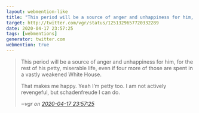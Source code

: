 ```yaml
---
layout: webmention-like
title: "This period will be a source of anger and unhappiness for him, for the rest of his petty, miserable life, even if four more of those are spent in a vastly weakened White House. That makes me happy. Yeah I’m petty too. I am not actively revengeful, but schadenfreude I can do."
target: http://twitter.com/vgr/status/1251329657720332289
date: 2020-04-17 23:57:25
tags: [webmentions]
generator: twitter.com
webmention: true
---
```




<blockquote class="external-citation">
  <p>
    This period will be a source of anger and unhappiness for him, for the rest of his petty, miserable life, even if four more of those are spent in a vastly weakened White House. 

That makes me happy. Yeah I’m petty too. I am not actively revengeful, but schadenfreude I can do.
  </p>
  <cite>‒<span class="p-author p-name">vgr</span>
    on
    <a href="http://twitter.com/vgr/status/1251329657720332289" rel="external nofollow" target="_blank">2020-04-17 23:57:25</a>
  </cite>
</blockquote>



